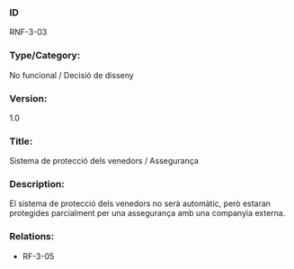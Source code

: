 ### ID
RNF-3-03
### Type/Category:
No funcional / Decisió de disseny
### Version:
1.0
### Title:
Sistema de protecció dels venedors / Assegurança
### Description:
El sistema de protecció dels venedors no serà automàtic, però estaran protegides parcialment per una assegurança amb una companyia externa.
### Relations:
* RF-3-05
